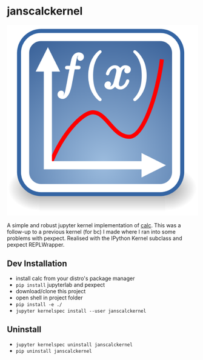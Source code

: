 # janscalckernel

![alt](janscalckernel/logo-svg.svg)

A simple and robust jupyter kernel implementation of [calc](http://www.isthe.com/chongo/tech/comp/calc/).
This was a follow-up to a previous kernel (for bc) I made where I ran into some problems with pexpect.
Realised with the IPython Kernel subclass and pexpect REPLWrapper.

## Dev Installation

- install calc from your distro's package manager
- `pip install` jupyterlab and pexpect
- download/clone this project
- open shell in project folder
- `pip install -e ./`
- `jupyter kernelspec install --user janscalckernel`

## Uninstall

- `jupyter kernelspec uninstall janscalckernel`
- `pip uninstall janscalckernel`

